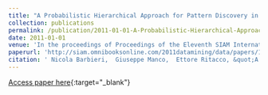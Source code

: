```yaml
---
title: "A Probabilistic Hierarchical Approach for Pattern Discovery in Collaborative Filtering Data"
collection: publications
permalink: /publication/2011-01-01-A-Probabilistic-Hierarchical-Approach-for-Pattern-Discovery-in-Collaborative-Filtering-Data
date: 2011-01-01
venue: 'In the proceedings of Proceedings of the Eleventh SIAM International Conference on Data Mining, SDM 2011, April 28-30, 2011, Mesa, Arizona, USA'
paperurl: 'http://siam.omnibooksonline.com/2011datamining/data/papers/163.pdf'
citation: ' Nicola Barbieri,  Giuseppe Manco,  Ettore Ritacco, &quot;A Probabilistic Hierarchical Approach for Pattern Discovery in Collaborative Filtering Data.&quot; In the proceedings of Proceedings of the Eleventh SIAM International Conference on Data Mining, SDM 2011, April 28-30, 2011, Mesa, Arizona, USA, 2011.'
---
```

[Access paper here](http://siam.omnibooksonline.com/2011datamining/data/papers/163.pdf){:target="_blank"}
